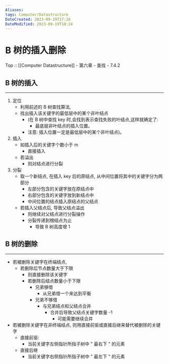 ```yaml
---
Aliases: 
tags: Computer/Datastructure 
DateCreated: 2023-09-19T17:26
DateModified: 2023-09-19T18:24
---
```

# B 树的插入删除

Top :: [[Computer Datastructure]] - 第六章 - 查找 - 7.4.2

## B 树的插入
---
1. 定位
	- 利用前述的 B 树查找算法,
	- 找出插入该关键字的最低层中的某个非叶结点
		- (在 B 树中查找 key 时,会找到表示查找失败的叶结点,这样就确定了:
			- 最底层非叶结点的插入位置。
		- 注意: 插入位置一定是最低层中的某个非叶结点)。
2. 插入
	- 如插入后的关键字个数小于 m
		- 直接插入
	- 若溢出
		- 则对结点进行分裂
3. 分裂
	- 取一个新结点, 在插入 key 后的原结点, 从中间位置将其中的关键字分为两部分
		- 左部分包含的关键字放在原结点中
		- 右部分包含的关键字放到新结点中
		- 中间位置的结点插入原结点的父结点
	- 若插入父结点后, 导致父结点溢出
		- 则继续对父结点进行分裂操作
		- 分裂传递到根结点为止
			- 导致 B 树高度增 1

## B 树的删除
---
- 若被删除关键字在终端结点,
	- 若删除后节点数量大于下限
		- 则直接删除该关键字
	  - 若删除后结点数量小于下限
		  - 兄弟够借
			  - 从兄弟借一个来达到平衡
		  - 兄弟不够借
			  - 与兄弟结点和父结点合并
				  - 合并后导致父结点关键字数量 -1
					  - 可能需要继续合并
- 若被删除关键字在非终端结点, 则用直接前驱或直接后继来替代被删除的关键字
	- 直接前驱:
		- 当前关键字左侧指针所指子树中 " 最右下 " 的元素
	- 直接后继
		- 当前关键字右侧指针所指子树中 " 最左下 " 的元素
